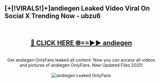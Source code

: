 <h2>[+[!VIRALS!]+]andiegen Leaked Video Viral On Social X Trending Now - ubzu6</h2>
<br>
<div align="center">
<h2><a href="https://libra.edu.pl?andiegen" rel="nofollow">🔴 CLICK HERE 🌐==►► andiegen</a></h2>
<br>
Get andiegen OnlyFans leaked all content. Now you can access all videos and pictures of andiegen OnlyFans. New Updated Files 2025!
<br>
<br>
<a href="https://libra.edu.pl?andiegen" rel="nofollow" data-target="animated-image.originalLink"><img src="https://i.ibb.co.com/WyWwxjT/player-gif2.gif" alt="andiegen Leaked OnlyFans" style="max-width: 100%; display: inline-block;" data-target="animated-image.originalImage"></a>
</div>
<br>